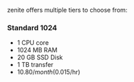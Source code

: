 zenite offers multiple tiers to choose from:

### Standard 1024
* 1 CPU core
* 1024 MB RAM
* 20 GB SSD Disk
* 1 TB transfer
* $10.80/month ($0.015/hr)
